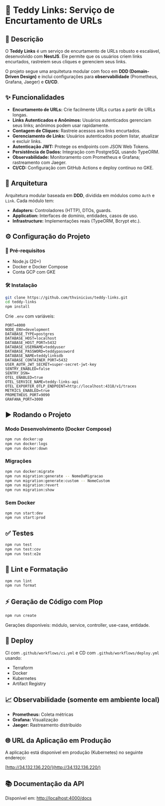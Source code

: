 # 🧸 Teddy Links: Serviço de Encurtamento de URLs

## 📄 Descrição

O **Teddy Links** é um serviço de encurtamento de URLs robusto e escalável, desenvolvido com **NestJS**. Ele permite que os usuários criem links encurtados, rastreiem seus cliques e gerenciem seus links.

O projeto segue uma arquitetura modular com foco em **DDD (Domain-Driven Design)** e inclui configurações para **observabilidade** (Prometheus, Grafana, Jaeger) e **CI/CD**.

## ✨ Funcionalidades

- **Encurtamento de URLs:** Crie facilmente URLs curtas a partir de URLs longas.
- **Links Autenticados e Anônimos:** Usuários autenticados gerenciam seus links; anônimos podem usar rapidamente.
- **Contagem de Cliques:** Rastreie acessos aos links encurtados.
- **Gerenciamento de Links:** Usuários autenticados podem listar, atualizar e excluir links.
- **Autenticação JWT:** Protege os endpoints com JSON Web Tokens.
- **Persistência de Dados:** Integração com PostgreSQL usando TypeORM.
- **Observabilidade:** Monitoramento com Prometheus e Grafana; rastreamento com Jaeger.
- **CI/CD:** Configuração com GitHub Actions e deploy contínuo no GKE.

## 🧱 Arquitetura

Arquitetura modular baseada em **DDD**, dividida em módulos como `Auth` e `Link`. Cada módulo tem:

- **Adapters:** Controladores (HTTP), DTOs, guards.
- **Application:** Interfaces de domínio, entidades, casos de uso.
- **Infrastructure:** Implementações reais (TypeORM, Bcrypt etc.).

## ⚙️ Configuração do Projeto

### 🔧 Pré-requisitos

- Node.js (20+)
- Docker e Docker Compose
- Conta GCP com GKE

### 🛠️ Instalação

```bash
git clone https://github.com/thvinicius/teddy-links.git
cd teddy-links
npm install
```

Crie `.env` com variáveis:

```env
PORT=4000
NODE_ENV=development
DATABASE_TYPE=postgres
DATABASE_HOST=localhost
DATABASE_HOST_PORT=5432
DATABASE_USERNAME=teddyuser
DATABASE_PASSWORD=teddypassword
DATABASE_NAME=teddylinksdb
DATABASE_CONTAINER_PORT=5432
USER_AUTH_JWT_SECRET=super-secret-jwt-key
SENTRY_ENABLED=false
SENTRY_DSN=
OTEL_ENABLED=true
OTEL_SERVICE_NAME=teddy-links-api
OTEL_EXPORTER_OTLP_ENDPOINT=http://localhost:4318/v1/traces
METRICS_ENABLED=true
PROMETHEUS_PORT=9090
GRAFANA_PORT=3000
```

## ▶️ Rodando o Projeto

### Modo Desenvolvimento (Docker Compose)

```bash
npm run docker:up
npm run docker:logs
npm run docker:down
```

### Migrações

```bash
npm run docker:migrate
npm run migration:generate -- NomeDaMigracao
npm run migration:generate:custom -- NomeCustom
npm run migration:revert
npm run migration:show
```

### Sem Docker

```bash
npm run start:dev
npm run start:prod
```

## ✅ Testes

```bash
npm run test
npm run test:cov
npm run test:e2e
```

## 🧹 Lint e Formatação

```bash
npm run lint
npm run format
```

## ⚡ Geração de Código com Plop

```bash
npm run create
```

Gerações disponíveis: módulo, service, controller, use-case, entidade.

## 🚀 Deploy

CI com `.github/workflows/ci.yml` e CD com `.github/workflows/deploy.yml` usando:

- Terraform
- Docker
- Kubernetes
- Artifact Registry

## 📈 Observabilidade (somente em ambiente local)

- **Prometheus:** Coleta métricas
- **Grafana:** Visualização
- **Jaeger:** Rastreamento distribuído

## 🌐 URL da Aplicação em Produção

A aplicação está disponível em produção (Kubernetes) no seguinte endereço:

[http://34.132.136.220/](http://34.132.136.220/)

## 📚 Documentação da API

Disponível em: [http://localhost:4000/docs](http://localhost:4000/docs)
